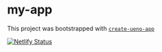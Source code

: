# my-app

This project was bootstrapped with [`create-ueno-app`](https://github.com/ueno-llc/create-ueno-app)

[![Netlify Status](https://api.netlify.com/api/v1/badges/43e718dc-30c0-4479-8c03-1d2172187b11/deploy-status)](https://app.netlify.com/sites/friendly-hopper-6dc361/deploys)
